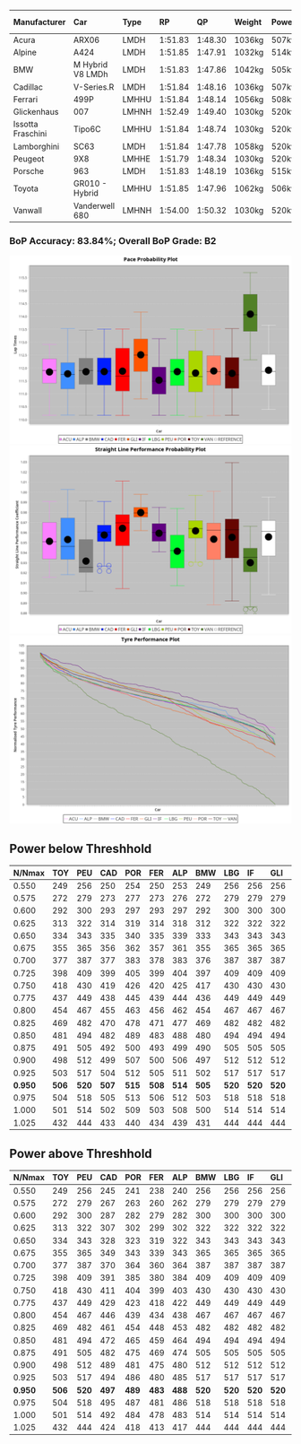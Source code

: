 |Manufacturer|Car|Type|RP|QP|Weight|Power¹|Threshhold|PINC|Power²|E/Stint|AVG Vmax|FDS|RDLC|L/Stint|BOP-Grade|ModelAccuracy|ModelPoints|Match%|
|:-|:-|:-|:-|:-|:-|:-|:-|:-|:-|:-|:-|:-|:-|:-|:-|:-|:-|:-|
|Acura|ARX06|LMDH|1:51.83|1:48.30|1036kg|507kw|210.0kph|-1%|502kw|897MJ|279.08kph|-|1.02|29|-C1|100.00%|995|75.69%|
|Alpine|A424|LMDH|1:51.85|1:47.91|1032kg|514kw|210.0kph|-5%|488kw|896MJ|278.99kph|-|1.03|29|~A1|81.46%|523|100.00%|
|BMW|M Hybrid V8 LMDh|LMDH|1:51.83|1:47.86|1042kg|505kw|210.0kph|3%|520kw|894MJ|276.73kph|-|1.02|29|-A2|98.60%|1690|90.02%|
|Cadillac|V-Series.R|LMDH|1:51.84|1:48.16|1036kg|507kw|210.0kph|-2%|497kw|877MJ|278.99kph|-|1.02|29|-A2|98.38%|1765|91.26%|
|Ferrari|499P|LMHHU|1:51.84|1:48.14|1056kg|508kw|210.0kph|-5%|483kw|881MJ|279.38kph|190kph|1.03|29|-A2|92.24%|2247|94.37%|
|Glickenhaus|007|LMHNH|1:52.49|1:49.40|1030kg|520kw|210.0kph|0%|520kw|913MJ|284.52kph|-|0.95|29|+D1|96.18%|554|68.70%|
|Issotta Fraschini|Tipo6C|LMHHU|1:51.84|1:48.74|1030kg|520kw|210.0kph|0%|520kw|917MJ|281.55kph|180kph|1.08|29|+A2|66.67%|96|92.74%|
|Lamborghini|SC63|LMDH|1:51.84|1:47.78|1058kg|520kw|210.0kph|0%|520kw|901MJ|277.99kph|-|1.03|29|-A2|96.77%|419|91.99%|
|Peugeot|9X8|LMHHE|1:51.79|1:48.34|1030kg|520kw|210.0kph|0%|520kw|910MJ|281.41kph|130kph|1.03|29|-A2|87.65%|1795|94.36%|
|Porsche|963|LMDH|1:51.83|1:48.19|1036kg|515kw|210.0kph|-5%|489kw|889MJ|278.97kph|-|1.02|29|-A2|96.81%|5438|91.85%|
|Toyota|GR010 - Hybrid|LMHHU|1:51.85|1:47.96|1062kg|506kw|210.0kph|0%|506kw|898MJ|278.94kph|190kph|1.03|29|~A1|86.04%|1751|98.20%|
|Vanwall|Vanderwell 680|LMHNH|1:54.00|1:50.32|1030kg|520kw|210.0kph|0%|520kw|901MJ|276.44kph|-|1.01|29|+Ω1|91.42%|501|16.87%|

### BoP Accuracy: 83.84%; Overall BoP Grade: B2
![PACECHART](./IMG/AUTO.png)
![STRAIGHTLINEPERFORMANCECHART](./IMG/AUTO_sp.png)
![TYREPERFORMANCECHART](./IMG/AUTO_tw.png)

## Power below Threshhold
|N/Nmax|TOY|PEU|CAD|POR|FER|ALP|BMW|LBG|IF|GLI|VAN|ACU|
|:-|:-|:-|:-|:-|:-|:-|:-|:-|:-|:-|:-|:-|
|0.550|249|256|250|254|250|253|249|256|256|256|256|250|
|0.575|272|279|273|277|273|276|272|279|279|279|279|273|
|0.600|292|300|293|297|293|297|292|300|300|300|300|293|
|0.625|313|322|314|319|314|318|312|322|322|322|322|314|
|0.650|334|343|335|340|335|339|333|343|343|343|343|335|
|0.675|355|365|356|362|357|361|355|365|365|365|365|356|
|0.700|377|387|377|383|378|383|376|387|387|387|387|377|
|0.725|398|409|399|405|399|404|397|409|409|409|409|399|
|0.750|418|430|419|426|420|425|417|430|430|430|430|419|
|0.775|437|449|438|445|439|444|436|449|449|449|449|438|
|0.800|454|467|455|463|456|462|454|467|467|467|467|455|
|0.825|469|482|470|478|471|477|469|482|482|482|482|470|
|0.850|481|494|482|489|483|488|480|494|494|494|494|482|
|0.875|491|505|492|500|493|499|490|505|505|505|505|492|
|0.900|498|512|499|507|500|506|497|512|512|512|512|499|
|0.925|503|517|504|512|505|511|502|517|517|517|517|504|
|**0.950**|**506**|**520**|**507**|**515**|**508**|**514**|**505**|**520**|**520**|**520**|**520**|**507**|
|0.975|504|518|505|513|506|512|503|518|518|518|518|505|
|1.000|501|514|502|509|503|508|500|514|514|514|514|502|
|1.025|432|444|433|440|434|439|431|444|444|444|444|433|

## Power above Threshhold
|N/Nmax|TOY|PEU|CAD|POR|FER|ALP|BMW|LBG|IF|GLI|VAN|ACU|
|:-|:-|:-|:-|:-|:-|:-|:-|:-|:-|:-|:-|:-|
|0.550|249|256|245|241|238|240|256|256|256|256|256|247|
|0.575|272|279|267|263|260|262|279|279|279|279|279|270|
|0.600|292|300|287|282|279|282|300|300|300|300|300|290|
|0.625|313|322|307|302|299|302|322|322|322|322|322|310|
|0.650|334|343|328|323|319|322|343|343|343|343|343|331|
|0.675|355|365|349|343|339|343|365|365|365|365|365|352|
|0.700|377|387|370|364|360|364|387|387|387|387|387|374|
|0.725|398|409|391|385|380|384|409|409|409|409|409|395|
|0.750|418|430|411|404|399|403|430|430|430|430|430|415|
|0.775|437|449|429|423|418|422|449|449|449|449|449|434|
|0.800|454|467|446|439|434|438|467|467|467|467|467|451|
|0.825|469|482|461|454|448|453|482|482|482|482|482|466|
|0.850|481|494|472|465|459|464|494|494|494|494|494|477|
|0.875|491|505|482|475|469|474|505|505|505|505|505|487|
|0.900|498|512|489|481|475|480|512|512|512|512|512|494|
|0.925|503|517|494|486|480|485|517|517|517|517|517|499|
|**0.950**|**506**|**520**|**497**|**489**|**483**|**488**|**520**|**520**|**520**|**520**|**520**|**502**|
|0.975|504|518|495|487|481|486|518|518|518|518|518|500|
|1.000|501|514|492|484|478|483|514|514|514|514|514|497|
|1.025|432|444|424|418|413|417|444|444|444|444|444|429|
